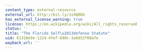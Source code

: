 ```yaml
---
content_type: external-resource
external_url: http://bit.ly/1s9Q8OU
has_external_license_warning: true
license: https://en.wikipedia.org/wiki/All_rights_reserved
status: ''
title: "The Florida Self\u2013defense Statute"
uid: 61318e9e-1224-4fef-b90c-3a6d52f68afe
wayback_url: ''
---
```

